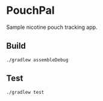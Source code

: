 # PouchPal

Sample nicotine pouch tracking app.

## Build
```
./gradlew assembleDebug
```

## Test
```
./gradlew test
```
